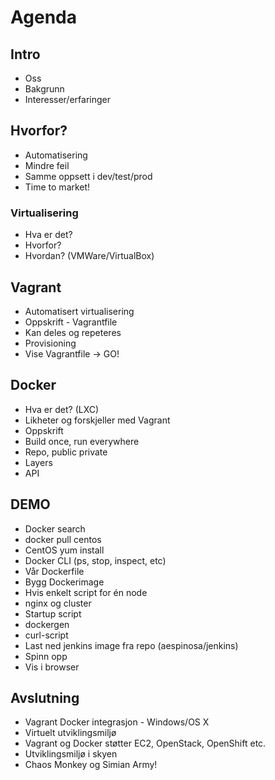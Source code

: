 # Agenda

## Intro
* Oss
* Bakgrunn
* Interesser/erfaringer

## Hvorfor?
* Automatisering
* Mindre feil
* Samme oppsett i dev/test/prod
* Time to market!

### Virtualisering
* Hva er det?
* Hvorfor?
* Hvordan? (VMWare/VirtualBox)

## Vagrant
* Automatisert virtualisering
* Oppskrift - Vagrantfile
* Kan deles og repeteres
* Provisioning
* Vise Vagrantfile -> GO!

## Docker
* Hva er det? (LXC)
* Likheter og forskjeller med Vagrant
 * Oppskrift
 * Build once, run everywhere
* Repo, public private
* Layers
* API

## DEMO
* Docker search
* docker pull centos
* CentOS yum install
* Docker CLI (ps, stop, inspect, etc)
* Vår Dockerfile
 * Bygg Dockerimage
 * Hvis enkelt script for én node
* nginx og cluster
 * Startup script
 * dockergen
 * curl-script
* Last ned jenkins image fra repo (aespinosa/jenkins)
 * Spinn opp
 * Vis i browser

## Avslutning
* Vagrant Docker integrasjon - Windows/OS X
* Virtuelt utviklingsmiljø
* Vagrant og Docker støtter EC2, OpenStack, OpenShift etc.
* Utviklingsmiljø i skyen
* Chaos Monkey og Simian Army!
